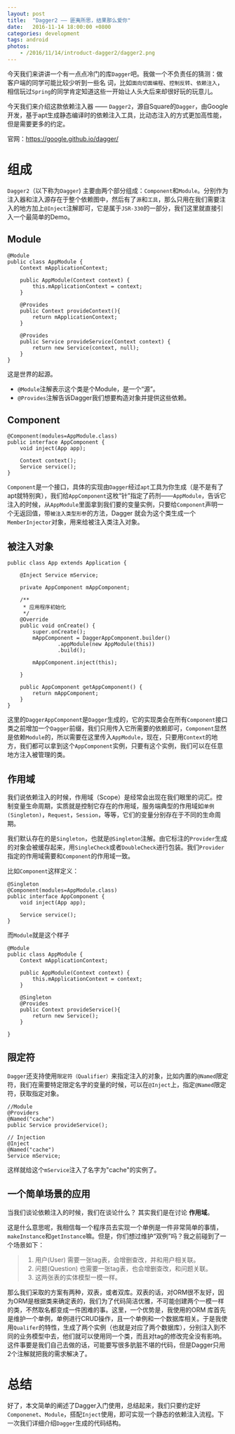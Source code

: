 ```yaml
---
layout: post
title:  "Dagger2 —— 匪夷所思，结果那么爱你"
date:   2016-11-14 18:00:00 +0800
categories: development
tags: android
photos:
    - /2016/11/14/introduct-dagger2/dagger2.png
---
```


今天我们来讲讲一个有一点点冷门的库`Dagger`吧。我做一个不负责任的猜测：做客户端的同学可能比较少听到一些名
词，比如`面向切面编程`、`控制反转`、`依赖注入`，相信玩过`Spring`的同学肯定知道这些一开始让人头大后来却很好玩的玩意儿。
<!-- more -->


今天我们来介绍这款依赖注入器 —— `Dagger2`，源自Square的`Dagger`，由Google开发，基于apt生成静态编译时的依赖注入工具，比动态注入的方式更加高性能，但是需要更多的约定。

官网：https://google.github.io/dagger/

# 组成
`Dagger2`（以下称为`Dagger`) 主要由两个部分组成：`Component`和`Module`。分别作为注入器和注入源存在于整个依赖图中，然后有了`源`和`工具`，那么只用在我们需要注入的地方加上`@Inject`注解即可，它是属于`JSR-330`的一部分，我们这里就直接引入一个最简单的Demo。

## Module
```
@Module
public class AppModule {
    Context mApplicationContext;

    public AppModule(Context context) {
        this.mApplicationContext = context;
    }

    @Provides
    public Context provideContext(){
        return mApplicationContext;
    }

    @Provides
    public Service provideService(Context context) {
        return new Service(context, null);
    }
}
```
这是世界的起源。

- `@Module`注解表示这个类是个Module，是一个“源”。
- `@Provides`注解告诉Dagger我们想要构造对象并提供这些依赖。

## Component
```
@Component(modules=AppModule.class)
public interface AppComponent {
    void inject(App app);

    Context context();
    Service service();
}
```
`Component`是一个接口，具体的实现由`Dagger`经过`apt`工具为你生成（是不是有了apt就特别爽），我们给`AppComponent`这枚“针”指定了药剂——`AppModule`，告诉它注入的时候，从`AppModule`里面拿到我们要的变量实例，只要给`Component`声明一个无返回值，带`被注入类型形参`的方法，Dagger 就会为这个类生成一个`MemberInjector`对象，用来给被注入类注入对象。

## 被注入对象

```
public class App extends Application {

    @Inject Service mService;
    
    private AppComponent mAppComponent;

    /**
     * 应用程序初始化
     */
    @Override
    public void onCreate() {
        super.onCreate();
        mAppComponent = DaggerAppComponent.builder()
                .appModule(new AppModule(this))
                .build();

        mAppComponent.inject(this);

    }
    
    public AppComponent getAppComponent() {
        return mAppComponent;
    }
}
```
这里的`DaggerAppComponent`是`Dagger`生成的，它的实现类会在所有`Component`接口类之前增加一个`Dagger`前缀，我们只用传入它所需要的依赖即可，`Component`显然是依赖`Module`的，所以需要在这里传入`AppModule`，现在，只要用`Context`的地方，我们都可以拿到这个`AppComponent`实例，只要有这个实例，我们可以在任意地方注入被管理的类。

## 作用域

我们说依赖注入的时候，作用域（Scope）是经常会出现在我们眼里的词汇。控制变量生命周期，实质就是控制它存在的作用域，服务端典型的作用域如`单例(Singleton)`，`Request`，`Session`，等等，它们的变量分别存在于不同的生命周期。

我们默认存在的是`Singleton`，也就是`@Singleton`注解。由它标注的`Provider`生成的对象会被缓存起来，用`SingleCheck`或者`DoubleCheck`进行包装。我们`Provider`指定的作用域需要和`Component`的作用域一致。

比如`Component`这样定义：
```
@Singleton
@Component(modules=AppModule.class)
public interface AppComponent {
    void inject(App app);

    Service service();
}
```
而`Module`就是这个样子
```
@Module
public class AppModule {
    Context mApplicationContext;

    public AppModule(Context context) {
        this.mApplicationContext = context;
    }

    @Singleton
    @Provides
    public Context provideService(){
        return new Service();
    }

}
```

## 限定符
`Dagger`还支持使用`限定符（Qualifier）`来指定注入的对象，比如内置的`@Named`限定符，我们在需要特定限定名字的变量的时候，可以在`@Inject`上，指定`@Named`限定符，获取指定对象。
```
//Module
@Providers
@Named("cache")
public Service provideService();

// Injection
@Inject
@Named("cache")
Service mService;
```
这样就给这个`mService`注入了名字为"cache"的实例了。

## 一个简单场景的应用

当我们谈论依赖注入的时候，我们在谈论什么？
其实我们是在讨论 **作用域**。

这是什么意思呢，我相信每一个程序员去实现一个单例是一件非常简单的事情，`makeInstance`和`getInstance`嘛。但是，你们想过维护“双例”吗？我之前碰到了一个场景如下：

> 1. 用户(User) 需要一张tag表，会增删查改，并和用户相关联。
> 2. 问题(Question) 也需要一张tag表，也会增删查改，和问题关联。
> 3. 这两张表的实体模型一模一样。

那么我们采取的方案有两种，双表，或者双库。双表的话，对ORM很不友好，因为ORM是根据类来确定表的，我们为了代码简洁优雅，不可能创建两个一模一样的类，不然取名都变成一件困难的事。这里，一个优势是，我使用的ORM
库首先是维护一个单例，单例进行CRUD操作，且一个单例和一个数据库相关。于是我使用`Qualifer`的特性，生成了两个实例（也就是对应了两个数据库），分别注入到不同的业务模型中去，他们就可以使用同一个类，而且对tag的修改完全没有影响。
这件事要是我们自己去做的话，可能要写很多肮脏不堪的代码，但是Dagger只用2个注解就把我的需求解决了。

# 总结

好了，本文简单的阐述了Dagger入门使用，总结起来，我们只要约定好`Componenet`、`Module`，搭配`Inject`使用，即可实现一个静态的依赖注入流程。下一次我们详细介绍`Dagger`生成的代码结构。